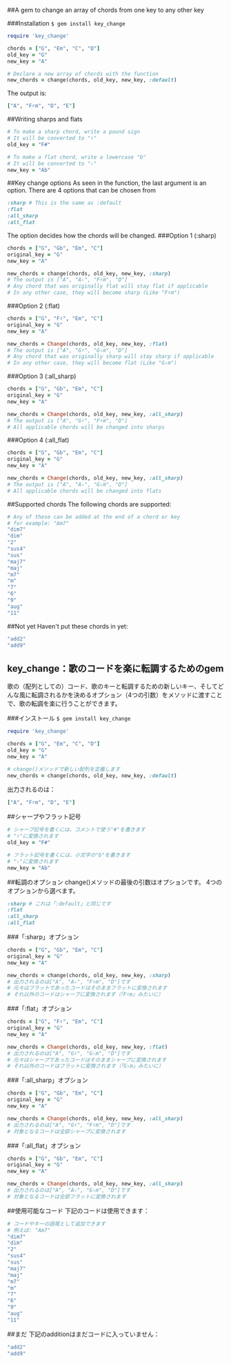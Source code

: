 ##A gem to change an array of chords from one key to any other key

###Installation
`$ gem install key_change`

```ruby
require 'key_change'

chords = ["G", "Em", "C", "D"]
old_key = "G"
new_key = "A"

# Declare a new array of chords with the function
new_chords = change(chords, old_key, new_key, :default)
```
The output is:
```ruby
["A", "F♯m", "D", "E"]
```

##Writing sharps and flats
```ruby
# To make a sharp chord, write a pound sign
# It will be converted to "♯"
old_key = "F#"

# To make a flat chord, write a lowercase "b"
# It will be converted to "♭"
new_key = "Ab"
```

##Key change options
As seen in the function, the last argument is an option.
There are 4 options that can be chosen from
```ruby
:sharp # This is the same as :default
:flat
:all_sharp
:all_flat
```

The option decides how the chords will be changed.
###Option 1 (:sharp)
```ruby
chords = ["G", "Gb", "Em", "C"]
original_key = "G"
new_key = "A"

new_chords = change(chords, old_key, new_key, :sharp)
# The output is ["A", "A♭", "F♯m", "D"]
# Any chord that was originally flat will stay flat if applicable
# In any other case, they will become sharp (Like "F♯m")
```

###Option 2 (:flat)
```ruby
chords = ["G", "F♯", "Em", "C"]
original_key = "G"
new_key = "A"

new_chords = Change(chords, old_key, new_key, :flat)
# The output is ["A", "G♯", "G♭m", "D"]
# Any chord that was originally sharp will stay sharp if applicable
# In any other case, they will become flat (Like "G♭m")
```

###Option 3 (:all_sharp)
```ruby
chords = ["G", "Gb", "Em", "C"]
original_key = "G"
new_key = "A"

new_chords = Change(chords, old_key, new_key, :all_sharp)
# The output is ["A", "G♯", "F♯m", "D"]
# All applicable chords will be changed into sharps
```

###Option 4 (:all_flat)
```ruby
chords = ["G", "Gb", "Em", "C"]
original_key = "G"
new_key = "A"

new_chords = Change(chords, old_key, new_key, :all_sharp)
# The output is ["A", "A♭", "G♭m", "D"]
# All applicable chords will be changed into flats
```

##Supported chords
The following chords are supported:
```ruby
# Any of these can be added at the end of a chord or key
# for example: "Am7"
"dim7"
"dim"
"2"
"sus4"
"sus"
"maj7"
"maj"
"m7"
"m"
"7"
"6"
"9"
"aug"
"11"
```
##Not yet
Haven't put these chords in yet:
```ruby
"add2"
"add9"
```

## key_change：歌のコードを楽に転調するためのgem
歌の（配列としての）コード、歌のキーと転調するための新しいキー、そしてどんな風に転調されるかを決めるオプション（4つの引数）をメソッドに渡すことで、歌の転調を楽に行うことができます。

###インストール
`$ gem install key_change`

```ruby
require 'key_change'

chords = ["G", "Em", "C", "D"]
old_key = "G"
new_key = "A"

# change()メソッドで新しい配列を定義します
new_chords = change(chords, old_key, new_key, :default)
```
出力されるのは：
```ruby
["A", "F♯m", "D", "E"]
```

##シャープやフラット記号
```ruby
# シャープ記号を書くには、コメントで使う"#"を書きます
# "♯"に変換されます
old_key = "F#"

# フラット記号を書くには、小文字の"b"を書きます
# "♭"に変換されます
new_key = "Ab"
```

##転調のオプション
change()メソッドの最後の引数はオプションです。
4つのオプションから選べます。
```ruby
:sharp # これは「:default」と同じです
:flat
:all_sharp
:all_flat
```

###「:sharp」オプション
```ruby
chords = ["G", "Gb", "Em", "C"]
original_key = "G"
new_key = "A"

new_chords = change(chords, old_key, new_key, :sharp)
# 出力されるのは["A", "A♭", "F♯m", "D"]です
# 元々はフラットであったコードはそのままフラットに変換されます
# それ以外のコードはシャープに変換されます（「F♯m」みたいに）
```

###「:flat」オプション
```ruby
chords = ["G", "F♯", "Em", "C"]
original_key = "G"
new_key = "A"

new_chords = Change(chords, old_key, new_key, :flat)
# 出力されるのは["A", "G♯", "G♭m", "D"]です
# 元々はシャープであったコードはそのままシャープに変換されます
# それ以外のコードはフラットに変換されます（「G♭m」みたいに）
```

###「:all_sharp」オプション
```ruby
chords = ["G", "Gb", "Em", "C"]
original_key = "G"
new_key = "A"

new_chords = Change(chords, old_key, new_key, :all_sharp)
# 出力されるのは["A", "G♯", "F♯m", "D"]です
# 対象となるコードは全部シャープに変換されます
```

###「:all_flat」オプション
```ruby
chords = ["G", "Gb", "Em", "C"]
original_key = "G"
new_key = "A"

new_chords = Change(chords, old_key, new_key, :all_sharp)
# 出力されるのは["A", "A♭", "G♭m", "D"]です
# 対象となるコードは全部フラットに変換されます
```

##使用可能なコード
下記のコードは使用できます：
```ruby
# コードやキーの語尾として追加できます
# 例えば: "Am7"
"dim7"
"dim"
"2"
"sus4"
"sus"
"maj7"
"maj"
"m7"
"m"
"7"
"6"
"9"
"aug"
"11"
```
##まだ
下記のadditionはまだコードに入っていません：
```ruby
"add2"
"add9"
```
